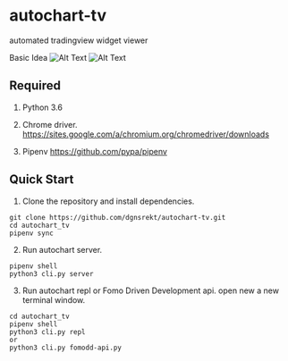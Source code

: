 # autochart-tv
automated tradingview widget viewer

Basic Idea
![Alt Text](https://github.com/dgnsrekt/autochart-tv/blob/master/doc/img/autochart_repl_chart.gif)
![Alt Text](https://github.com/dgnsrekt/autochart-tv/blob/master/doc/img/autochart_repl_terminal.gif)

## Required
1. Python 3.6

2. Chrome driver.
https://sites.google.com/a/chromium.org/chromedriver/downloads

3. Pipenv
https://github.com/pypa/pipenv



## Quick Start
1. Clone the repository and install dependencies.
```
git clone https://github.com/dgnsrekt/autochart-tv.git
cd autochart_tv
pipenv sync
```
2. Run autochart server.
```
pipenv shell
python3 cli.py server
```
3. Run autochart repl or Fomo Driven Development api.
open new a new terminal window.
```
cd autochart_tv
pipenv shell
python3 cli.py repl
or
python3 cli.py fomodd-api.py
```
